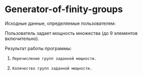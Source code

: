 # Generator-of-finity-groups

Исходные данные, определяемые пользователем:

Пользователь задает мощность множества (до 9 элементов включительно).

Результат работы программы:

1.     Перечисление групп заданной мощности.

2.     Количество групп заданной мощности.
